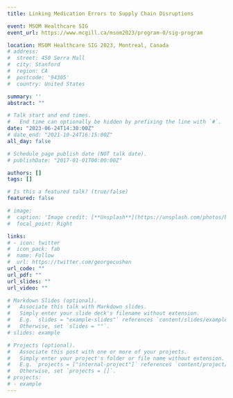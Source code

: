 ```yaml
---
title: Linking Medication Errors to Supply Chain Disruptions

event: MSOM Healthcare SIG 
event_url: https://www.mcgill.ca/msom2023/program-0/sig-program

location: MSOM Healthcare SIG 2023, Montreal, Canada
# address:
#  street: 450 Serra Mall
#  city: Stanford
#  region: CA
#  postcode: '94305'
#  country: United States

summary: ''
abstract: ""

# Talk start and end times.
#   End time can optionally be hidden by prefixing the line with `#`.
date: "2023-06-24T14:30:00Z"
# date_end: "2021-10-24T16:15:00Z"
all_day: false

# Schedule page publish date (NOT talk date).
# publishDate: "2017-01-01T00:00:00Z"

authors: []
tags: []

# Is this a featured talk? (true/false)
featured: false

# image:
#  caption: 'Image credit: [**Unsplash**](https://unsplash.com/photos/bzdhc5b3Bxs)'
#  focal_point: Right

links:
# - icon: twitter
#  icon_pack: fab
#  name: Follow
#  url: https://twitter.com/georgecushen
url_code: ""
url_pdf: ""
url_slides: ""
url_video: ""

# Markdown Slides (optional).
#   Associate this talk with Markdown slides.
#   Simply enter your slide deck's filename without extension.
#   E.g. `slides = "example-slides"` references `content/slides/example-slides.md`.
#   Otherwise, set `slides = ""`.
# slides: example

# Projects (optional).
#   Associate this post with one or more of your projects.
#   Simply enter your project's folder or file name without extension.
#   E.g. `projects = ["internal-project"]` references `content/project/deep-learning/index.md`.
#   Otherwise, set `projects = []`.
# projects:
# - example
---
```

